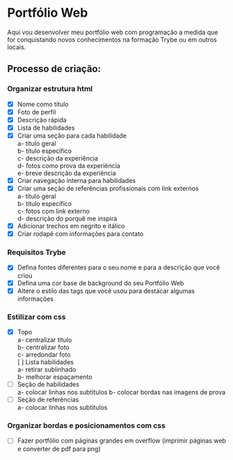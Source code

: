 # Portfólio Web
Aqui vou desenvolver meu portfólio web com programação a medida que for conquistando novos conhecimentos na formação Trybe ou em outros locais.

## Processo de criação:
### Organizar estrutura html
- [x] Nome como título
- [x] Foto de perfil
- [x] Descrição rápida
- [x] Lista de habilidades
- [x] Criar uma seção para cada habilidade  
        a- título geral  
        b- título específico  
        c- descrição da experiência  
        d- fotos como prova da experiência  
        e- breve descrição da experiência
- [x] Criar navegação interna para habilidades
- [x] Criar uma seção de referências profissionais com link externos  
        a- título geral  
        b- título específico  
        c- fotos com link externo  
        d- descrição do porquê me inspira
- [x] Adicionar trechos em negrito e itálico
- [x] Criar rodapé com informações para contato

### Requisitos Trybe
- [x] Defina fontes diferentes para o seu nome e para a descrição que você criou
- [x] Defina uma cor base de background do seu Portfólio Web
- [x] Altere o estilo das tags que você usou para destacar algumas informações

### Estilizar com css  
- [x] Topo  
        a- centralizar título  
        b- centralizar foto  
        c- arredondar foto  
[ ] Lista habilidades  
        a- retirar sublinhado  
        b- melhorar espaçamento  
- [ ] Seção de habilidades  
        a- colocar linhas nos subtítulos
        b- colocar bordas nas imagens de prova
- [ ] Seção de referências  
        a- colocar linhas nos subtítulos

### Organizar bordas e posicionamentos com css
- [ ] Fazer portfólio com páginas grandes em overflow (imprimir páginas web e converter de pdf para png)